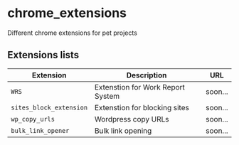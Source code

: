 # chrome_extensions
Different chrome extensions for pet projects

## Extensions lists

| Extension | Description                    | URL |
| ------------- | ------------------------------ | ---------|
| `WRS`   | Extenstion for Work Report System     |soon...|
| `sites_block_extension`   | Extenstion for blocking sites     |soon...|
| `wp_copy_urls`   | Wordpress copy URLs     |soon...|
| `bulk_link_opener`   | Bulk link opening     |soon...|